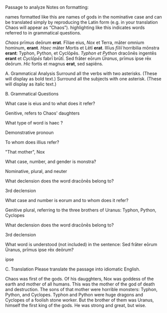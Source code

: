 Passage to analyze
Notes on formatting:

names formatted like this are names of gods in the nominative case and can be translated simply by reproducing the Latin form (e.g. in your translation Chaos will appear as “Chaos”).
highlighting like this indicates words referred to in grammatical questions.

*Chaos* prīmus deōrum **erat**. 
Fīliae eius, *Nox* et Terra, māter omnium hominum, **erant**. 
*Haec* māter Mortis et Lētī **erat**. 
Illīus *fīliī* horribilia mōnstra **erant**: Typhon, Python, et Cyclōpēs. 
*Typhon et Python* dracōnēs ingentēs **erant** et *Cyclōpēs* fabrī brūtī. 
Sed frāter eōrum *Ūranus*, prīmus ipse rēx deōrum. 
*Hic* fortis et magnus **erat**, sed sapiēns.

A. Grammatical Analysis
Surround all the verbs with two asterisks. (These will display as bold text.) 
Surround all the subjects with one asterisk. (These will display as italic text.)

B. Grammatical Questions

What case is eius and to what does it refer?

  Genitive, refers to Chaos' daughters
  
What type of word is haec ?

  Demonstrative pronoun
  
To whom does illius refer?

  "That mother", Nox
  
What case, number, and gender is monstra?

  Nominative, plural, and neuter
  
What declension does the word dracōnēs belong to?

  3rd declension
  
What case and number is eorum and to whom does it refer?

  Genitive plural, referring to the three brothers of Uranus: Typhon, Python, Cyclopes
  
What declension does the word dracōnēs belong to?

  3rd declension
  
What word is understood (not included) in the sentence: Sed frāter eōrum Ūranus, prīmus ipse rēx deōrum?

  ipse
  
C. Translation
Please translate the passage into idiomatic English.

Chaos was first of the gods.
Of his daugghters, Nox was goddess of the earth and mother of all humans.
This was the mother of the god of death and destruction.
The sons of that mother were horrible monsters: Typhon, Python, and Cyclopes.
Typhon and Python were huge dragons and Cyclopes of a foolish stone worker. 
But the brother of them was Uranus, himself the first king of the gods. 
He was strong and great, but wise. 
